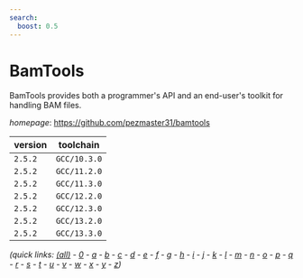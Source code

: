 ```yaml
---
search:
  boost: 0.5
---
```

# BamTools

BamTools provides both a programmer's API and an end-user's toolkit for handling BAM files.

*homepage*: <https://github.com/pezmaster31/bamtools>

version | toolchain
--------|----------
``2.5.2`` | ``GCC/10.3.0``
``2.5.2`` | ``GCC/11.2.0``
``2.5.2`` | ``GCC/11.3.0``
``2.5.2`` | ``GCC/12.2.0``
``2.5.2`` | ``GCC/12.3.0``
``2.5.2`` | ``GCC/13.2.0``
``2.5.2`` | ``GCC/13.3.0``


*(quick links: [(all)](../index.md) - [0](../0/index.md) - [a](../a/index.md) - [b](../b/index.md) - [c](../c/index.md) - [d](../d/index.md) - [e](../e/index.md) - [f](../f/index.md) - [g](../g/index.md) - [h](../h/index.md) - [i](../i/index.md) - [j](../j/index.md) - [k](../k/index.md) - [l](../l/index.md) - [m](../m/index.md) - [n](../n/index.md) - [o](../o/index.md) - [p](../p/index.md) - [q](../q/index.md) - [r](../r/index.md) - [s](../s/index.md) - [t](../t/index.md) - [u](../u/index.md) - [v](../v/index.md) - [w](../w/index.md) - [x](../x/index.md) - [y](../y/index.md) - [z](../z/index.md))*

